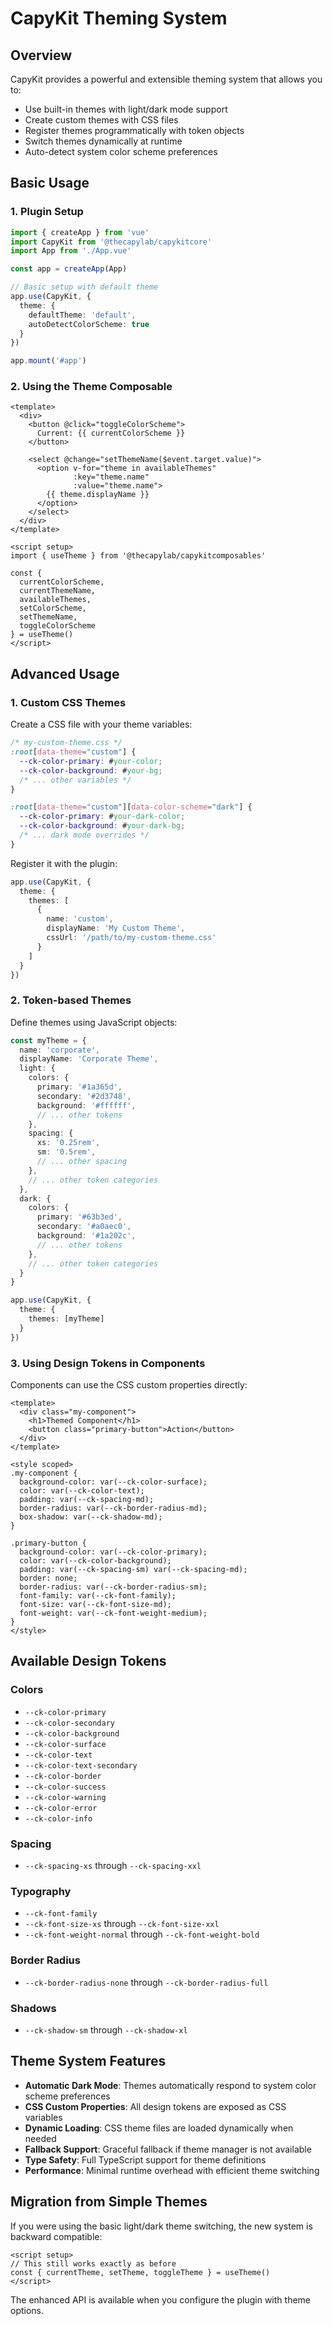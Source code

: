 # CapyKit Theming System

## Overview

CapyKit provides a powerful and extensible theming system that allows you to:

- Use built-in themes with light/dark mode support
- Create custom themes with CSS files
- Register themes programmatically with token objects
- Switch themes dynamically at runtime
- Auto-detect system color scheme preferences

## Basic Usage

### 1. Plugin Setup

```typescript
import { createApp } from 'vue'
import CapyKit from '@thecapylab/capykitcore'
import App from './App.vue'

const app = createApp(App)

// Basic setup with default theme
app.use(CapyKit, {
  theme: {
    defaultTheme: 'default',
    autoDetectColorScheme: true
  }
})

app.mount('#app')
```

### 2. Using the Theme Composable

```vue
<template>
  <div>
    <button @click="toggleColorScheme">
      Current: {{ currentColorScheme }}
    </button>
    
    <select @change="setThemeName($event.target.value)">
      <option v-for="theme in availableThemes" 
              :key="theme.name" 
              :value="theme.name">
        {{ theme.displayName }}
      </option>
    </select>
  </div>
</template>

<script setup>
import { useTheme } from '@thecapylab/capykitcomposables'

const {
  currentColorScheme,
  currentThemeName,
  availableThemes,
  setColorScheme,
  setThemeName,
  toggleColorScheme
} = useTheme()
</script>
```

## Advanced Usage

### 1. Custom CSS Themes

Create a CSS file with your theme variables:

```css
/* my-custom-theme.css */
:root[data-theme="custom"] {
  --ck-color-primary: #your-color;
  --ck-color-background: #your-bg;
  /* ... other variables */
}

:root[data-theme="custom"][data-color-scheme="dark"] {
  --ck-color-primary: #your-dark-color;
  --ck-color-background: #your-dark-bg;
  /* ... dark mode overrides */
}
```

Register it with the plugin:

```typescript
app.use(CapyKit, {
  theme: {
    themes: [
      {
        name: 'custom',
        displayName: 'My Custom Theme',
        cssUrl: '/path/to/my-custom-theme.css'
      }
    ]
  }
})
```

### 2. Token-based Themes

Define themes using JavaScript objects:

```typescript
const myTheme = {
  name: 'corporate',
  displayName: 'Corporate Theme',
  light: {
    colors: {
      primary: '#1a365d',
      secondary: '#2d3748',
      background: '#ffffff',
      // ... other tokens
    },
    spacing: {
      xs: '0.25rem',
      sm: '0.5rem',
      // ... other spacing
    },
    // ... other token categories
  },
  dark: {
    colors: {
      primary: '#63b3ed',
      secondary: '#a0aec0',
      background: '#1a202c',
      // ... other tokens
    },
    // ... other token categories
  }
}

app.use(CapyKit, {
  theme: {
    themes: [myTheme]
  }
})
```

### 3. Using Design Tokens in Components

Components can use the CSS custom properties directly:

```vue
<template>
  <div class="my-component">
    <h1>Themed Component</h1>
    <button class="primary-button">Action</button>
  </div>
</template>

<style scoped>
.my-component {
  background-color: var(--ck-color-surface);
  color: var(--ck-color-text);
  padding: var(--ck-spacing-md);
  border-radius: var(--ck-border-radius-md);
  box-shadow: var(--ck-shadow-md);
}

.primary-button {
  background-color: var(--ck-color-primary);
  color: var(--ck-color-background);
  padding: var(--ck-spacing-sm) var(--ck-spacing-md);
  border: none;
  border-radius: var(--ck-border-radius-sm);
  font-family: var(--ck-font-family);
  font-size: var(--ck-font-size-md);
  font-weight: var(--ck-font-weight-medium);
}
</style>
```

## Available Design Tokens

### Colors
- `--ck-color-primary`
- `--ck-color-secondary`
- `--ck-color-background`
- `--ck-color-surface`
- `--ck-color-text`
- `--ck-color-text-secondary`
- `--ck-color-border`
- `--ck-color-success`
- `--ck-color-warning`
- `--ck-color-error`
- `--ck-color-info`

### Spacing
- `--ck-spacing-xs` through `--ck-spacing-xxl`

### Typography
- `--ck-font-family`
- `--ck-font-size-xs` through `--ck-font-size-xxl`
- `--ck-font-weight-normal` through `--ck-font-weight-bold`

### Border Radius
- `--ck-border-radius-none` through `--ck-border-radius-full`

### Shadows
- `--ck-shadow-sm` through `--ck-shadow-xl`

## Theme System Features

- **Automatic Dark Mode**: Themes automatically respond to system color scheme preferences
- **CSS Custom Properties**: All design tokens are exposed as CSS variables
- **Dynamic Loading**: CSS theme files are loaded dynamically when needed
- **Fallback Support**: Graceful fallback if theme manager is not available
- **Type Safety**: Full TypeScript support for theme definitions
- **Performance**: Minimal runtime overhead with efficient theme switching

## Migration from Simple Themes

If you were using the basic light/dark theme switching, the new system is backward compatible:

```vue
<script setup>
// This still works exactly as before
const { currentTheme, setTheme, toggleTheme } = useTheme()
</script>
```

The enhanced API is available when you configure the plugin with theme options.
